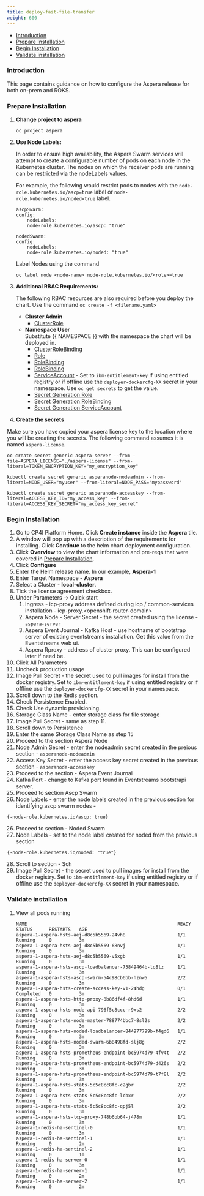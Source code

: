 ```yaml
---
title: deploy-fast-file-transfer
weight: 600
---
```


- [Introduction](#introduction)
- [Prepare Installation](#prepare-installation)
- [Begin Installation](#begin-installation)
- [Validate installation](#validate-installation)

### Introduction
This page contains guidance on how to configure the Aspera release for both on-prem and ROKS.

### Prepare Installation

1. **Change project to aspera**
   ```
   oc project aspera
   ```
2. **Use Node Labels:**  

    In order to ensure high availability, the Aspera Swarm services will attempt to create a configurable number of pods on each node in the Kubernetes cluster. The nodes on which the receiver pods are running can be restricted via the nodeLabels values.  
    
    For example, the following would restrict pods to nodes with the `node-role.kubernetes.io/ascp=true` label or `node-role.kubernetes.io/noded=true` label.

    ```
    ascpSwarm:
    config:
        nodeLabels:
        node-role.kubernetes.io/ascp: "true"

    nodedSwarm:
    config:
        nodeLabels:
        node-role.kubernetes.io/noded: "true"
    ```      
    
    Label Nodes using the command  

    ```
    oc label node <node-name> node-role.kubernetes.io/<role>=true
    ```

3. **Additional RBAC Requirements:**  

    The following RBAC resources are also required before you deploy the chart. Use the command `oc create -f <filename.yaml>`

    - **Cluster Admin**
      - [ClusterRole]({{site.github.url}}/assets/img/integration/aspera/files/cluster-admin-clusterrole.yaml)
    - **Namespace User**  
      Substitute {{ NAMESPACE }} with the namespace the chart will be deployed in.
      - [ClusterRoleBinding]({{site.github.url}}/assets/img/integration/aspera/files/namespace-user-clusterrole.yaml)
      - [Role]({{sit.github.url}}/assets/img/integration/aspera/files/namespace-user-role.yaml)
      - [RoleBinding]({{site.github.url}}/assets/img/integration/aspera/files/namespace-user-rolebinding.yaml)
      - [RoleBinding]({{site.github.url}}/assets/img/integration/aspera/files/hsts-prod-rolebinding.yaml)
      - [ServiceAccount]({{site.github.ur}}/assets/img/integration/aspera/files/apsera-sa-role.yaml) - Set to `ibm-entitlement-key` if using entitled registry or if offline use the `deployer-dockercfg-XX` secret in your namespace.  Use `oc get secrets` to get the value.
      - [Secret Generation Role]({{site.github.ur}}/assets/img/integration/aspera/files/secret-gen-role.yaml)
      - [Secret Generation RoleBinding]({{site.github.url}}/assets/img/integration/aspera/files/secret-gen-rolebinding.yaml)
      - [Secret Generation ServiceAccount]({{site.github.url}}/assets/img/integration/aspera/files/secret-gen-sa.yaml)  

4. **Create the secrets**

Make sure you have copied your aspera license key to the location where you will be creating the secrets.  The following command assumes it is named `aspera-license`.
   
   ```
   oc create secret generic aspera-server --from -file=ASPERA_LICENSE="./aspera-license" --from-literal=TOKEN_ENCRYPTION_KEY="my_encryption_key"

   kubectl create secret generic asperanode-nodeadmin --from-literal=NODE_USER="myuser" --from-literal=NODE_PASS="mypassword"
   
   kubectl create secret generic asperanode-accesskey --from-literal=ACCESS_KEY_ID="my_access_key" --from-literal=ACCESS_KEY_SECRET="my_access_key_secret"
   ```

### Begin Installation
1. Go to CP4I Platform Home. Click **Create instance** inside the **Aspera** tile.    
1. A window will pop up with a description of the requirements for installing. Click **Continue** to the helm chart deployment configuration.
2. Click **Overview** to view the chart information and pre-reqs that were covered in [Prepare Installation](#prepare-installation).
3. Click **Configure**
4. Enter the Helm release name. In our example, **Aspera-1**
5. Enter Target Namespace - **Aspera**
6. Select a Cluster - **local-cluster**.
7. Tick the license agreement checkbox.
8. Under Parameters -> Quick start
   1. Ingress - icp-proxy address defined during icp / common-services installation - icp-proxy.\<openshift-router-domain>  
   2. Aspera Node - Server Secret - the secret created using the license - `aspera-server`
   3. Aspera Event Journal - Kafka Host - use hostname of bootstrap server of existing eventstreams installation. Get this value from the Eventstreams web ui.  
   4. Aspera Rproxy - address of cluster proxy.  This can be configured later if need be.
9.  Click All Parameters
10. Uncheck production usage
11. Image Pull Secret - the secret used to pull images for install from the docker registry. Set to `ibm-entitlement-key` if using entitled registry or if offline use the `deployer-dockercfg-XX` secret in your namespace.
12. Scroll down to the Redis section.
13. Check Persistence Enabled.
14. Check Use dynamic provisioning.
15. Storage Class Name - enter storage class for file storage
16. Image Pull Secret - same as step 11.  
17. Scroll down to Persistence
18. Enter the same Storage Class Name as step 15
19. Proceed to the section Aspera Node
20. Node Admin Secret - enter the nodeadmin secret created in the preious section - `asperanode-nodeadmin`
21. Access Key Secret - enter the access key secret created in the previous section - `asperanode-accesskey`
22. Proceed to the section - Aspera Event Journal
23. Kafka Port - change to Kafka port found in Eventstreams bootstrapi server.  
24. Proceed to section Ascp Swarm
25. Node Labels - enter the node labels created in the previous section for identifying ascp swarm nodes -  
```
{-node-role.kubernetes.io/ascp: true}
```
26. Proceed to section - Noded Swarm
27. Node Labels - set to the node label created for noded from the previous section
```
{-node-role.kubernetes.io/noded: "true"}
```
28. Scroll to section - Sch
29. Image Pull Secret - the secret used to pull images for install from the docker registry. Set to `ibm-entitlement-key` if using entitled registry or if offline use the `deployer-dockercfg-XX` secret in your namespace.

### Validate installation    

1. View all pods running
    ```
    NAME                                                       READY     STATUS      RESTARTS   AGE
    aspera-1-aspera-hsts-aej-d8c5b5569-24vh8                   1/1       Running     0          3m
    aspera-1-aspera-hsts-aej-d8c5b5569-68nvj                   1/1       Running     0          3m
    aspera-1-aspera-hsts-aej-d8c5b5569-v5xgb                   1/1       Running     0          3m
    aspera-1-aspera-hsts-ascp-loadbalancer-75849464b-lq8lz     1/1       Running     0          3m
    aspera-1-aspera-hsts-ascp-swarm-54c98cb6bb-hznw5           2/2       Running     0          3m
    aspera-1-aspera-hsts-create-access-key-v1-24hdg            0/1       Completed   0          3m
    aspera-1-aspera-hsts-http-proxy-8b86df4f-8hd6d             1/1       Running     0          3m
    aspera-1-aspera-hsts-node-api-796f5c8ccc-r9xs2             2/2       Running     0          3m
    aspera-1-aspera-hsts-node-master-788774bbc7-8sl2s          2/2       Running     0          3m
    aspera-1-aspera-hsts-noded-loadbalancer-844977799b-f4gd6   1/1       Running     0          3m
    aspera-1-aspera-hsts-noded-swarm-6b8498fd-slj8g            2/2       Running     0          3m
    aspera-1-aspera-hsts-prometheus-endpoint-bc5974d79-4fv4t   2/2       Running     0          3m
    aspera-1-aspera-hsts-prometheus-endpoint-bc5974d79-d426s   2/2       Running     0          3m
    aspera-1-aspera-hsts-prometheus-endpoint-bc5974d79-t7f8l   2/2       Running     0          3m
    aspera-1-aspera-hsts-stats-5c5c8cc8fc-c2gbr                2/2       Running     0          3m
    aspera-1-aspera-hsts-stats-5c5c8cc8fc-lcbxr                2/2       Running     0          3m
    aspera-1-aspera-hsts-stats-5c5c8cc8fc-qpj5l                2/2       Running     0          3m
    aspera-1-aspera-hsts-tcp-proxy-748b6bb64-j478m             1/1       Running     0          3m
    aspera-1-redis-ha-sentinel-0                               1/1       Running     0          3m
    aspera-1-redis-ha-sentinel-1                               1/1       Running     0          2m
    aspera-1-redis-ha-sentinel-2                               1/1       Running     0          1m
    aspera-1-redis-ha-server-0                                 1/1       Running     0          3m
    aspera-1-redis-ha-server-1                                 1/1       Running     0          2m
    aspera-1-redis-ha-server-2                                 1/1       Running     0          2m
    ```



